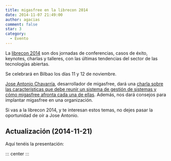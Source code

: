 ```yaml
---
title: migasfree en la librecon 2014
date: 2014-11-07 21:49:00
author: agacias
comment: false
star: 3
category:
  - Evento
---
```


La [librecon 2014](https://web.archive.org/web/20141102083103/http://www.librecon.io/) son dos jornadas de conferencias, casos de éxito, keynotes, charlas y talleres, con las últimas tendencias del sector de las tecnologías abiertas.

<!-- more -->

Se celebrará en Bilbao los días 11 y 12 de noviembre.

[Jose Antonio Chavarría](https://twitter.com/jact_abcweb), desarrollador de migasfree, dará una [charla sobre las características que debe reunir un sistema de gestión de sistemas y cómo migasfree afronta cada una de ellas](https://speakerdeck.com/jact/administrando-tu-parque-de-ordenadores-linux-con-migasfree). Además, nos dará consejos para implantar migasfree en una organización.

Si vas a la librecon 2014, y te interesan estos temas, no dejes pasar la oportunidad de oír a Jose Antonio.

## Actualización (2014-11-21)

Aquí tenéis la presentación:

::: center
<YouTube id="PCHQypVGHxY" />
:::
